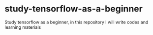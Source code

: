 # study-tensorflow-as-a-beginner
Study tensorflow as a beginner, in this repository I will write codes and learning materials
